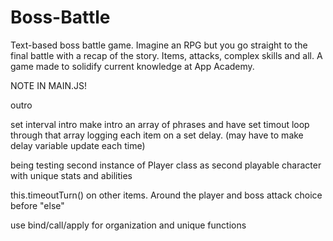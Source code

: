 # Boss-Battle
Text-based boss battle game. Imagine an RPG but you go straight to the final battle with a recap of the story. 
Items, attacks, complex skills and all. 
A game made to solidify current knowledge at App Academy. 


NOTE IN MAIN.JS!

outro

set interval intro
make intro an array of phrases and have set timout loop through that array logging each item on a set delay. (may have to make delay variable update each time)

being testing second instance of Player class
 as second playable character with unique stats and abilities

this.timeoutTurn() on other items. Around the player and boss attack choice before "else"

use bind/call/apply for organization and unique functions

